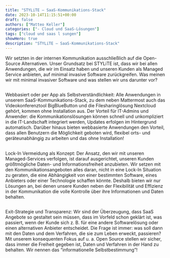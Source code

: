 ```yaml
---
title: "STYLiTE – SaaS-Kommunikations-Stack"
date: 2023-10-14T11:15:51+00:00
draft: false
authors: ["Matteo Keller"]
categories: ["- Cloud und SaaS-Lösungen"]
tags: ["cloud und saas l sungen"]
showHero: true
description: "STYLiTE – SaaS-Kommunikations-Stack"
---
```

Wir setzten in der internen Kommunikation ausschließlich auf die Open-Source Alternativen. Unser Grundsatz bei STYLiTE ist, dass wir bei allen Anwendungen, die wir im Einsatz haben und unseren Kunden als Managed Service anbieten, auf minimal invasive Software zurückgreifen.
 Was meinen wir mit minimal invasiver Software und was stellen wir uns darunter vor?
 ##
 Webbasiert oder per App als Selbstverständlichkeit:
 Alle Anwendungen in unserem SaaS-Kommunikations-Stack, zu dem neben Mattermost auch das Videokonferenztool BigBlueButton und die Filesharinglösung Nextcloud gehört, kommen ohne Installation aus. Der Vorteil für IT-Admins und Anwender: die Kommunikationslösungen können schnell und unkompliziert in die IT-Landschaft integriert werden, Updates erfolgen im Hintergrund automatisch. Darüber hinaus bieten webbasierte Anwendungen den Vorteil, dass allen Benutzern die Möglichkeit geboten wird, flexibel orts- und geräteunabhängig zu arbeiten und das ohne Installation!
 ##
 Lock-In Vermeidung als Konzept:
 Der Ansatz, den wir mit unseren Managed-Services verfolgen, ist darauf ausgerichtet, unseren Kunden größtmögliche Daten- und Informationsfreiheit anzubieten. Wir setzen mit den Kommunikationsangeboten alles daran, nicht in eine Lock-In Situation zu geraten, die eine Abhängigkeit von einer bestimmten Software, eines Anbieters oder einer Technologie schaffen könnte. Deshalb bieten wir nur Lösungen an, bei denen unsere Kunden neben der Flexibilität und Effizienz in der Kommunikation die volle Kontrolle über ihre Informationen und Daten behalten.
 ##
 Exit-Strategie und Transparenz:
 Wir sind der Überzeugung, dass SaaS Angebote so gestaltet sein müssen, dass im Vorfeld schon geklärt ist, was passiert, wenn der Kunde sich z. B. für eine andere Softwarelösung oder einen alternativen Anbieter entscheidet. Die Frage ist immer: was soll dann mit den Daten und dem Verfahren, die sie zum Leben erweckt, passieren? Mit unserem konsequenten Fokus auf u. a. Open Source stellen wir sicher, dass immer die Freiheit gegeben ist, Daten und Verfahren in der Hand zu behalten. Wir nennen das “informationelle Selbstbestimmung”!